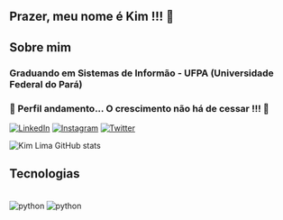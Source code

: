 ## Prazer, meu nome é Kim !!! 🖖
## Sobre mim
### Graduando em Sistemas de Informão - UFPA (Universidade Federal do Pará)
### 🛑 Perfil andamento... O crescimento não há de cessar !!! 🛑

[![LinkedIn](https://img.shields.io/badge/LinkedIn-0077B5?style=for-the-badge&logo=linkedin&logoColor=white)](https://www.linkedin.com/in/kim-lima-0800461a1/)
[![Instagram](https://img.shields.io/badge/Instagram-E4405F?style=for-the-badge&logo=instagram&logoColor=white)](https://www.instagram.com/kimlimadlima/)
[![Twitter](https://img.shields.io/badge/Twitter-1DA1F2?style=for-the-badge&logo=twitter&logoColor=white)](https://twitter.com/MikimLiminha)

![Kim Lima GitHub stats](https://github-readme-stats.vercel.app/api?username=KimLimadLima&show_icons=true&theme=dark)


## Tecnologias

<div style="display: inline_block"><br/>
    <img align="center" alt="python" src="https://img.shields.io/badge/Python-14354C?style=for-the-badge&logo=python&logoColor=white"/>
    <img align="center" alt="python" src="https://img.shields.io/badge/VIM-%2311AB00.svg?&style=for-the-badge&logo=vim&logoColor=white"/>
</div>

